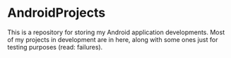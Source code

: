 # AndroidProjects

This is a repository for storing my Android application developments. Most of my projects in development are in here,
along with some ones just for testing purposes (read: failures).

